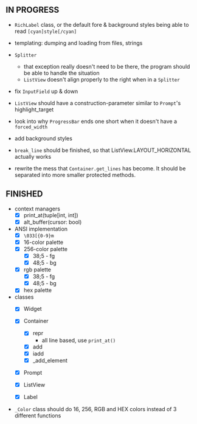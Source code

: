 IN PROGRESS
-----------

* `RichLabel` class, or the default fore & background styles being able to read `[cyan]style[/cyan]`

* templating: dumping and loading from files, strings

* `Splitter`
    - that exception really doesn't need to be there, the program should be able to handle the situation
    - `ListView` doesn't align properly to the right when in a `Splitter`

* fix `InputField` up & down

* `ListView` should have a construction-parameter similar to `Prompt`'s highlight_target

* look into why `ProgressBar` ends one short when it doesn't have a `forced_width`

* add background styles

* `break_line` should be finished, so that ListView.LAYOUT_HORIZONTAL actually works

* rewrite the mess that `Container.get_lines` has become. It should be separated into more smaller protected methods.


FINISHED
--------

* context managers
    - [x] print_at(tuple[int, int])
    - [x] alt_buffer(cursor: bool)

* ANSI implementation
    - [x] `\033[{0-9}m`
    - [x] 16-color palette
    - [x] 256-color palette
        + [x] 38;5 - fg
        + [x] 48;5 - bg

    - [x] rgb palette
        + [x] 38;5 - fg
        + [x] 48;5 - bg

    - [x] hex palette

* classes
    - [x] Widget

    - [x] Container
        + [x] repr
            * all line based, use `print_at()`
        + [x] add
        + [x] iadd
        + [x] \_add_element

    - [x] Prompt
    - [x] ListView
    - [x] Label

* `_Color` class should do 16, 256, RGB and HEX colors instead of 3 different functions
